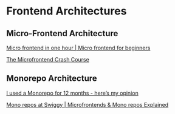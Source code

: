 
# Frontend Architectures

## Micro-Frontend Architecture

[Micro frontend in one hour | Micro frontend for beginners](https://www.youtube.com/watch?v=2UtHFeEB3G8)

[The Microfrontend Crash Course](https://www.youtube.com/watch?v=S84MG1eIhaI)





## Monorepo Architecture

[I used a Monorepo for 12 months - here’s my opinion](https://www.youtube.com/watch?v=rcmdyQL2DUM)

[Mono repos at Swiggy | Microfrontends & Mono repos Explained](https://www.youtube.com/watch?v=m2cPEwwf8bc)
